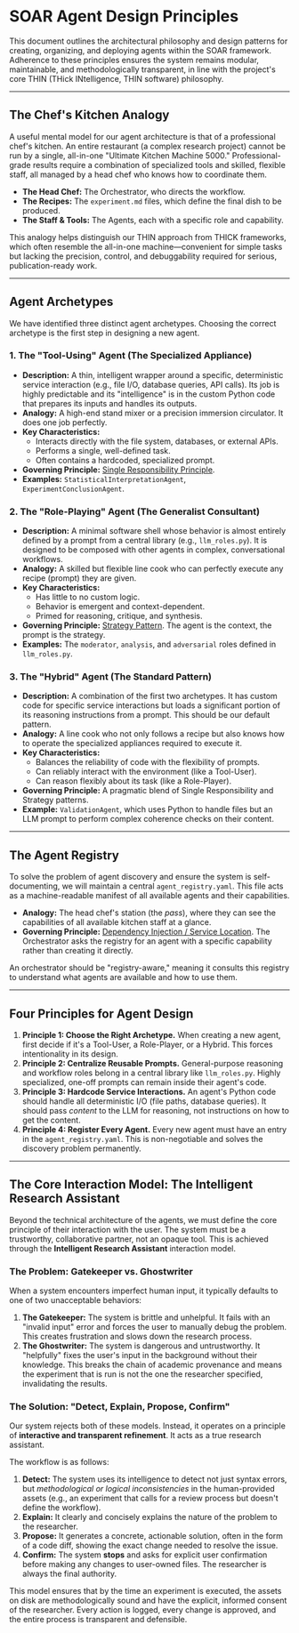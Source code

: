 # SOAR Agent Design Principles

This document outlines the architectural philosophy and design patterns for creating, organizing, and deploying agents within the SOAR framework. Adherence to these principles ensures the system remains modular, maintainable, and methodologically transparent, in line with the project's core THIN (THick INtelligence, THIN software) philosophy.

---

## The Chef's Kitchen Analogy

A useful mental model for our agent architecture is that of a professional chef's kitchen. An entire restaurant (a complex research project) cannot be run by a single, all-in-one "Ultimate Kitchen Machine 5000." Professional-grade results require a combination of specialized tools and skilled, flexible staff, all managed by a head chef who knows how to coordinate them.

-   **The Head Chef:** The Orchestrator, who directs the workflow.
-   **The Recipes:** The `experiment.md` files, which define the final dish to be produced.
-   **The Staff & Tools:** The Agents, each with a specific role and capability.

This analogy helps distinguish our THIN approach from THICK frameworks, which often resemble the all-in-one machine—convenient for simple tasks but lacking the precision, control, and debuggability required for serious, publication-ready work.

---

## Agent Archetypes

We have identified three distinct agent archetypes. Choosing the correct archetype is the first step in designing a new agent.

### 1. The "Tool-Using" Agent (The Specialized Appliance)

-   **Description:** A thin, intelligent wrapper around a specific, deterministic service interaction (e.g., file I/O, database queries, API calls). Its job is highly predictable and its "intelligence" is in the custom Python code that prepares its inputs and handles its outputs.
-   **Analogy:** A high-end stand mixer or a precision immersion circulator. It does one job perfectly.
-   **Key Characteristics:**
    -   Interacts directly with the file system, databases, or external APIs.
    -   Performs a single, well-defined task.
    -   Often contains a hardcoded, specialized prompt.
-   **Governing Principle:** [Single Responsibility Principle](https://en.wikipedia.org/wiki/Single-responsibility_principle).
-   **Examples:** `StatisticalInterpretationAgent`, `ExperimentConclusionAgent`.

### 2. The "Role-Playing" Agent (The Generalist Consultant)

-   **Description:** A minimal software shell whose behavior is almost entirely defined by a prompt from a central library (e.g., `llm_roles.py`). It is designed to be composed with other agents in complex, conversational workflows.
-   **Analogy:** A skilled but flexible line cook who can perfectly execute any recipe (prompt) they are given.
-   **Key Characteristics:**
    -   Has little to no custom logic.
    -   Behavior is emergent and context-dependent.
    -   Primed for reasoning, critique, and synthesis.
-   **Governing Principle:** [Strategy Pattern](https://en.wikipedia.org/wiki/Strategy_pattern). The agent is the context, the prompt is the strategy.
-   **Examples:** The `moderator`, `analysis`, and `adversarial` roles defined in `llm_roles.py`.

### 3. The "Hybrid" Agent (The Standard Pattern)

-   **Description:** A combination of the first two archetypes. It has custom code for specific service interactions but loads a significant portion of its reasoning instructions from a prompt. This should be our default pattern.
-   **Analogy:** A line cook who not only follows a recipe but also knows how to operate the specialized appliances required to execute it.
-   **Key Characteristics:**
    -   Balances the reliability of code with the flexibility of prompts.
    -   Can reliably interact with the environment (like a Tool-User).
    -   Can reason flexibly about its task (like a Role-Player).
-   **Governing Principle:** A pragmatic blend of Single Responsibility and Strategy patterns.
-   **Example:** `ValidationAgent`, which uses Python to handle files but an LLM prompt to perform complex coherence checks on their content.

---

## The Agent Registry

To solve the problem of agent discovery and ensure the system is self-documenting, we will maintain a central `agent_registry.yaml`. This file acts as a machine-readable manifest of all available agents and their capabilities.

-   **Analogy:** The head chef's station (the *pass*), where they can see the capabilities of all available kitchen staff at a glance.
-   **Governing Principle:** [Dependency Injection / Service Location](https://en.wikipedia.org/wiki/Dependency_injection). The Orchestrator asks the registry for an agent with a specific capability rather than creating it directly.

An orchestrator should be "registry-aware," meaning it consults this registry to understand what agents are available and how to use them.

---

## Four Principles for Agent Design

1.  **Principle 1: Choose the Right Archetype.** When creating a new agent, first decide if it's a Tool-User, a Role-Player, or a Hybrid. This forces intentionality in its design.
2.  **Principle 2: Centralize Reusable Prompts.** General-purpose reasoning and workflow roles belong in a central library like `llm_roles.py`. Highly specialized, one-off prompts can remain inside their agent's code.
3.  **Principle 3: Hardcode Service Interactions.** An agent's Python code should handle all deterministic I/O (file paths, database queries). It should pass *content* to the LLM for reasoning, not instructions on how to get the content.
4.  **Principle 4: Register Every Agent.** Every new agent must have an entry in the `agent_registry.yaml`. This is non-negotiable and solves the discovery problem permanently.

---

## The Core Interaction Model: The Intelligent Research Assistant

Beyond the technical architecture of the agents, we must define the core principle of their interaction with the user. The system must be a trustworthy, collaborative partner, not an opaque tool. This is achieved through the **Intelligent Research Assistant** interaction model.

### The Problem: Gatekeeper vs. Ghostwriter

When a system encounters imperfect human input, it typically defaults to one of two unacceptable behaviors:

1.  **The Gatekeeper:** The system is brittle and unhelpful. It fails with an "invalid input" error and forces the user to manually debug the problem. This creates frustration and slows down the research process.
2.  **The Ghostwriter:** The system is dangerous and untrustworthy. It "helpfully" fixes the user's input in the background without their knowledge. This breaks the chain of academic provenance and means the experiment that is run is not the one the researcher specified, invalidating the results.

### The Solution: "Detect, Explain, Propose, Confirm"

Our system rejects both of these models. Instead, it operates on a principle of **interactive and transparent refinement**. It acts as a true research assistant.

The workflow is as follows:

1.  **Detect:** The system uses its intelligence to detect not just syntax errors, but *methodological or logical inconsistencies* in the human-provided assets (e.g., an experiment that calls for a review process but doesn't define the workflow).
2.  **Explain:** It clearly and concisely explains the nature of the problem to the researcher.
3.  **Propose:** It generates a concrete, actionable solution, often in the form of a code diff, showing the exact change needed to resolve the issue.
4.  **Confirm:** The system **stops** and asks for explicit user confirmation before making any changes to user-owned files. The researcher is always the final authority.

This model ensures that by the time an experiment is executed, the assets on disk are methodologically sound and have the explicit, informed consent of the researcher. Every action is logged, every change is approved, and the entire process is transparent and defensible. 